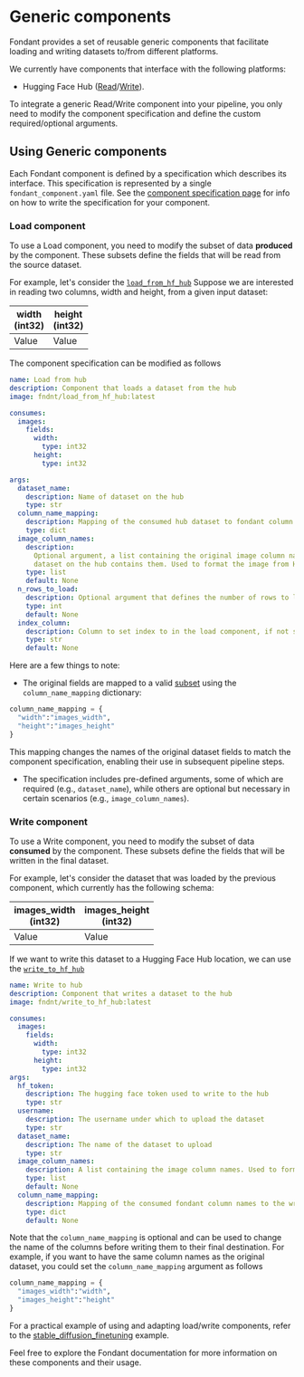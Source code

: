 [//]: # (TODO: Update and reinclude)

# Generic components

Fondant provides a set of reusable generic components that facilitate loading and writing
datasets to/from different platforms.

We currently have components that interface with the following platforms:

- Hugging Face Hub ([Read](https://github.com/ml6team/fondant/tree/main/components/load_from_hf_hub)/[Write](https://github.com/ml6team/fondant/tree/main/components/write_to_hf_hub)).

To integrate a generic Read/Write component into your pipeline, you only need to modify the
component specification and define the custom required/optional arguments.

## Using Generic components

Each Fondant component is defined by a specification which describes its interface. This
specification is represented by a single `fondant_component.yaml` file. See the [component
specification page](../components/component_spec.md) for info on how to write the specification for your component.

### Load component

To use a Load component, you need to modify the subset of data **produced** by the component.
These subsets define the fields that will be read from the source dataset.

For example, let's consider the [`load_from_hf_hub`](<(https://github.com/ml6team/fondant/tree/main/components/load_from_hf_hub/fondant_component.yaml)>)
Suppose we are interested in reading two columns, width and height, from a given input dataset:

| width<br/>(int32) | height<br/>(int32) |
| ----------------- | ------------------ |
| Value             | Value              |

The component specification can be modified as follows

```yaml
name: Load from hub
description: Component that loads a dataset from the hub
image: fndnt/load_from_hf_hub:latest

consumes:
  images:
    fields:
      width:
        type: int32
      height:
        type: int32

args:
  dataset_name:
    description: Name of dataset on the hub
    type: str
  column_name_mapping:
    description: Mapping of the consumed hub dataset to fondant column names
    type: dict
  image_column_names:
    description:
      Optional argument, a list containing the original image column names in case the
      dataset on the hub contains them. Used to format the image from HF hub format to a byte string.
    type: list
    default: None
  n_rows_to_load:
    description: Optional argument that defines the number of rows to load. Useful for testing pipeline runs on a small scale
    type: int
    default: None
  index_column:
    description: Column to set index to in the load component, if not specified a default globally unique index will be set
    type: str
    default: None
```

Here are a few things to note:

- The original fields are mapped to a valid
  [subset](../components/component_spec.md#subsets) using the `column_name_mapping` dictionary:

```python
column_name_mapping = {
  "width":"images_width",
  "height":"images_height"
}
```

This mapping changes the names of the original dataset fields to match the component specification,
enabling their use in subsequent pipeline steps.

- The specification includes pre-defined arguments, some of which are required (e.g., `dataset_name`),
  while others are optional but necessary in certain scenarios (e.g., `image_column_names`).

### Write component

To use a Write component, you need to modify the subset of data **consumed** by the component.
These subsets define the fields that will be written in the final dataset.

For example, let's consider the dataset that was loaded by the previous component, which currently has the following schema:

| images_width<br/>(int32) | images_height<br/>(int32) |
| ------------------------ | ------------------------- |
| Value                    | Value                     |

If we want to write this dataset to a Hugging Face Hub location, we can use the [`write_to_hf_hub`](<(https://github.com/ml6team/fondant/tree/main/components/write_to_hf_hub/fondant_component.yaml)>)

```yaml
name: Write to hub
description: Component that writes a dataset to the hub
image: fndnt/write_to_hf_hub:latest

consumes:
  images:
    fields:
      width:
        type: int32
      height:
        type: int32
args:
  hf_token:
    description: The hugging face token used to write to the hub
    type: str
  username:
    description: The username under which to upload the dataset
    type: str
  dataset_name:
    description: The name of the dataset to upload
    type: str
  image_column_names:
    description: A list containing the image column names. Used to format to image to HF hub format
    type: list
    default: None
  column_name_mapping:
    description: Mapping of the consumed fondant column names to the written hub column names
    type: dict
    default: None
```

Note that the `column_name_mapping` is optional and can be used to change the name of the columns
before writing them to their final destination. For example, if you want to have the same column names as
the original dataset, you could set the `column_name_mapping` argument as follows

```python
column_name_mapping = {
  "images_width":"width",
  "images_height":"height"
}
```

For a practical example of using and adapting load/write components, refer to the
[stable_diffusion_finetuning](https://github.com/ml6team/fondant/blob/main/examples/pipelines/finetune_stable_diffusion/pipeline.py) example.

Feel free to explore the Fondant documentation for more information on these components and their usage.
